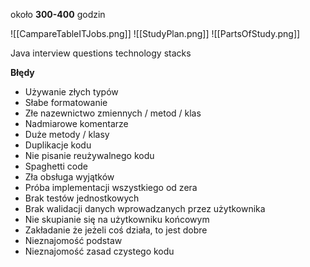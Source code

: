 około **300-400** godzin

![[CampareTableITJobs.png]]
![[StudyPlan.png]]
![[PartsOfStudy.png]]

Java interview questions
technology stacks



**Błędy**
- Używanie złych typów
-  Słabe formatowanie
-  Złe nazewnictwo zmiennych / metod / klas
-  Nadmiarowe komentarze
-  Duże metody / klasy
-  Duplikacje kodu
-  Nie pisanie reużywalnego kodu
-  Spaghetti code
-  Zła obsługa wyjątków
-  Próba implementacji wszystkiego od zera
-  Brak testów jednostkowych
-  Brak walidacji danych wprowadzanych przez użytkownika
-  Nie skupianie się na użytkowniku końcowym
-  Zakładanie że jeżeli coś działa, to jest dobre
-  Nieznajomość podstaw
-  Nieznajomość zasad czystego kodu

